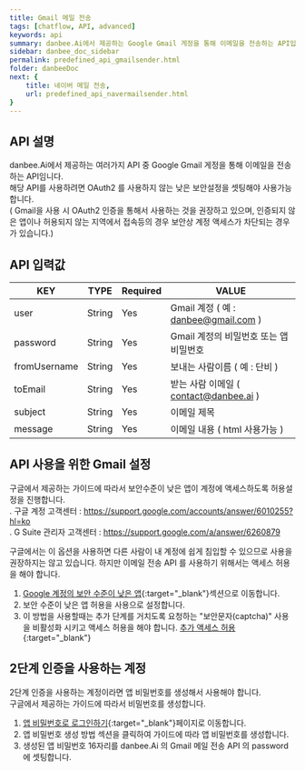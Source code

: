 ```yaml
---
title: Gmail 메일 전송
tags: [chatflow, API, advanced]
keywords: api
summary: danbee.Ai에서 제공하는 Google Gmail 게정을 통해 이메일을 전송하는 API입니다.
sidebar: danbee_doc_sidebar
permalink: predefined_api_gmailsender.html
folder: danbeeDoc
next: {
    title: 네이버 메일 전송,
    url: predefined_api_navermailsender.html
}
---
```


## API 설명

danbee.Ai에서 제공하는 여러가지 API 중 Google Gmail 게정을 통해 이메일을 전송하는 API임니다. <br /> 
해당 API를 사용하려면 OAuth2 를 사용하지 않는 낮은 보안설정을 셋팅해야 사용가능합니다. <br />
( Gmail을 사용 시 OAuth2 인증을 통해서 사용하는 것을 권장하고 있으며, 
  인증되지 않은 앱이나 허용되지 않는 지역에서 접속등의 경우 보안상 계정 액세스가 차단되는 경우가 있습니다.)


## API 입력값

| KEY | TYPE | Required | VALUE |
|--------|--------|--------|--------|
| user | String | Yes | Gmail 계정 ( 예 : danbee@gmail.com ) |
| password | String | Yes | Gmail 계정의 비밀번호 또는 앱 비밀번호 |
| fromUsername | String | Yes | 보내는 사람이름 ( 예 : 단비 ) |
| toEmail | String | Yes | 받는 사람 이메일 ( contact@danbee.ai ) |
| subject | String | Yes | 이메일 제목 |
| message | String | Yes | 이메일 내용 ( html 사용가능 ) |

## API 사용을 위한 Gmail 설정

구글에서 제공하는 가이드에 따라서 보안수준이 낮은 앱이 계정에 액세스하도록 허용설정을 진행합니다. <br />
. 구글 계정 고객센터 : https://support.google.com/accounts/answer/6010255?hl=ko <br />
. G Suite 관리자 고객센터 : https://support.google.com/a/answer/6260879 <br />

구글에서는 이 옵션을 사용하면 다른 사람이 내 계정에 쉽게 침입할 수 있으므로 사용을 권장하지는 않고 있습니다.
하지만 이메일 전송 API 를 사용하기 위해서는 액세스 허용을 해야 합니다. 
1. <span class="link">[Google 계정의 보안 수준이 낮은 앱](https://myaccount.google.com/lesssecureapps){:target="_blank"}</span>섹션으로 이동합니다.
2. 보안 수준이 낮은 앱 허용을 사용으로 설정합니다.
3. 이 방법을 사용할때는 추가 단계를 거치도록 요청하는 "보안문자(captcha)" 사용을 비활성화 시키고 액세스 허용을 해야 합니다. <span class="link">[추가 액세스 허용](https://accounts.google.com/b/0/displayunlockcaptcha){:target="_blank"}</span>

## 2단계 인증을 사용하는 계정

2단계 인증을 사용하는 계정이라면 앱 비밀번호를 생성해서 사용해야 합니다. <br />
구글에서 제공하는 가이드에 따라서 비밀번호를 생성합니다. <br />

1. <span class="link">[앱 비밀번호로 로그인하기](https://support.google.com/mail/answer/185833?hl=ko){:target="_blank"}</span>페이지로 이동합니다.
2. 앱 비밀번호 생성 방법 섹션을 클릭하여 가이드에 따라 앱 비밀번호를 생성합니다.
3. 생성된 앱 비밀번호 16자리를 danbee.Ai 의 Gmail 메일 전송 API 의 password 에 셋팅합니다.

<br />
